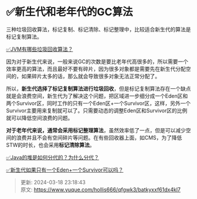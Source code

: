 # ✅新生代和老年代的GC算法

三种垃圾回收算法，标记复制、标记清除、标记整理中，比较适合新生代的算法是标记复制算法。



[✅JVM有哪些垃圾回收算法？](https://www.yuque.com/hollis666/qfgwk3/sinedm)



因为对于新生代来说，一般来说GC的次数是要比老年代高很多的，所以需要一个效率更高的算法，而且最好不要有碎片，因为很多对象都是需要先在新生代分配空间的，如果碎片太多的话，那么就会导致很多对象无法正常分配了。



所以，**新生代选择了标记复制算法进行垃圾回收**，但是标记复制算法存在一个缺点就是会浪费空间，新生代为了解决这个问题，把区域进一步细分成一个Eden区和两个Survivor区，同时工作的只有一个Eden区+一个Survivor区，这样，另外一个Survivor主要用来复制就可以了。只需要动态的调整Eden区和Survivor区的比例就可以降低空间浪费的问题。



**对于老年代来说，通常会采用标记整理算法**，虽然效率低了一点，但是可以减少空间的浪费并且不会有空间碎片等问题。在有些回收器上面，如CMS，为了降低STW的时长，也会采用**标记清除算法**。



[✅Java的堆是如何分代的？为什么分代？](https://www.yuque.com/hollis666/qfgwk3/iop1msfpeny48x4c)



[✅新生代如果只有一个Eden+一个Survivor可以吗？](https://www.yuque.com/hollis666/qfgwk3/eigm8iqgpwmd2eg8)







> 更新: 2024-03-18 23:18:43  
> 原文: <https://www.yuque.com/hollis666/qfgwk3/batkyxxf61dx4kl7>
